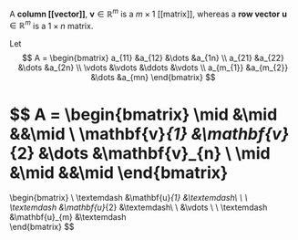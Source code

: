 
A **column [[vector]]**, $\mathbf{v} \in \mathbb R^m$ is a $m\times 1$ [[matrix]], whereas a **row vector** $\mathbf{u} \in \mathbb R^m$ is a $1\times n$ matrix.

Let 
$$
A =
\begin{bmatrix}
a_{11} &a_{12} &\dots &a_{1n} \\
a_{21} &a_{22} &\dots &a_{2n} \\
\vdots &\vdots &\ddots &\vdots \\
a_{m_{1}} &a_{m_{2}} &\dots &a_{mn}
\end{bmatrix}
$$

$$
A =
\begin{bmatrix}
\mid &\mid &&\mid \\
\mathbf{v}_{1} &\mathbf{v}_{2} &\dots &\mathbf{v}_{n} \\
\mid &\mid &&\mid
\end{bmatrix}
=
\begin{bmatrix}
\ \textemdash &\mathbf{u}_{1} &\textemdash\ \\
\ \textemdash &\mathbf{u}_{2} &\textemdash\ \\
&\vdots \\
\ \textemdash &\mathbf{u}_{m} &\textemdash\
\end{bmatrix}
$$

